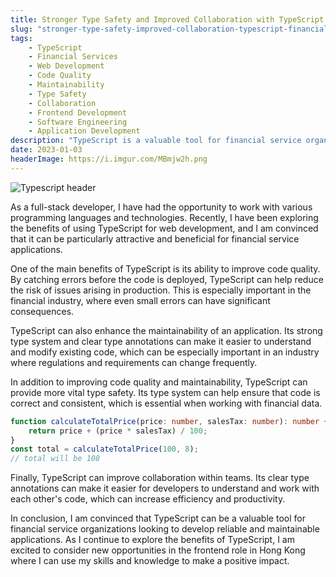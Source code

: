 ```yaml
---
title: Stronger Type Safety and Improved Collaboration with TypeScript in Financial Services
slug: "stronger-type-safety-improved-collaboration-typescript-financial-services"
tags:
    - TypeScript
    - Financial Services
    - Web Development
    - Code Quality
    - Maintainability
    - Type Safety
    - Collaboration
    - Frontend Development
    - Software Engineering
    - Application Development
description: "TypeScript is a valuable tool for financial service organizations looking to develop high-quality, maintainable applications. In this article, we examine the ways in which TypeScript can enhance collaboration, code correctness, and consistency within teams."
date: 2023-01-03
headerImage: https://i.imgur.com/MBmjw2h.png
---
```


![Typescript header](https://i.imgur.com/MBmjw2h.png)

As a full-stack developer, I have had the opportunity to work with various programming languages and technologies. Recently, I have been exploring the benefits of using TypeScript for web development, and I am convinced that it can be particularly attractive and beneficial for financial service applications.

One of the main benefits of TypeScript is its ability to improve code quality. By catching errors before the code is deployed, TypeScript can help reduce the risk of issues arising in production. This is especially important in the financial industry, where even small errors can have significant consequences.

TypeScript can also enhance the maintainability of an application. Its strong type system and clear type annotations can make it easier to understand and modify existing code, which can be especially important in an industry where regulations and requirements can change frequently.

In addition to improving code quality and maintainability, TypeScript can provide more vital type safety. Its type system can help ensure that code is correct and consistent, which is essential when working with financial data.

```ts
function calculateTotalPrice(price: number, salesTax: number): number {
    return price + (price * salesTax) / 100;
}
const total = calculateTotalPrice(100, 8);
// total will be 108
```

Finally, TypeScript can improve collaboration within teams. Its clear type annotations can make it easier for developers to understand and work with each other's code, which can increase efficiency and productivity.

In conclusion, I am convinced that TypeScript can be a valuable tool for financial service organizations looking to develop reliable and maintainable applications. As I continue to explore the benefits of TypeScript, I am excited to consider new opportunities in the frontend role in Hong Kong where I can use my skills and knowledge to make a positive impact.